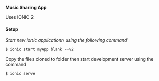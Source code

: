 **Music Sharing App**

Uses IONIC 2

#### Setup

_Start new ionic applicationn using the following command_
 
    $ ionic start myApp blank --v2
    
Copy the files cloned to folder then start development server using the command
    
    $ ionic serve
